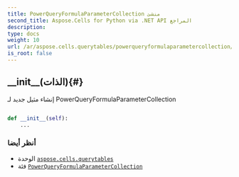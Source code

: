```yaml
---
title: PowerQueryFormulaParameterCollection منشئ
second_title: Aspose.Cells for Python via .NET API المراجع
description:
type: docs
weight: 10
url: /ar/aspose.cells.querytables/powerqueryformulaparametercollection/__init__/
is_root: false
---
```

##  \_\_init\_\_(الذات){#}
إنشاء مثيل جديد لـ PowerQueryFormulaParameterCollection



```python

def __init__(self):
    ...
```





###  أنظر أيضا
* الوحدة [`aspose.cells.querytables`](../../)
* فئة [`PowerQueryFormulaParameterCollection`](/cells/python-net/ar/aspose.cells.querytables/powerqueryformulaparametercollection)
